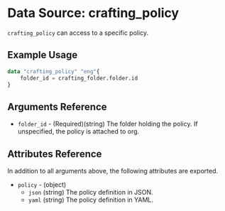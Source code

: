 # Data Source: crafting_policy

`crafting_policy` can access to a specific policy.

## Example Usage

```terraform
data "crafting_policy" "eng"{
    folder_id = crafting_folder.folder.id
}
```

## Arguments Reference
* `folder_id` - (Required)(string) The folder holding the policy. If unspecified, the policy is attached to org.

## Attributes Reference

In addition to all arguments above, the following attributes are exported.

* `policy` - (object)
    * `json` (string) The policy definition in JSON.
    * `yaml` (string) The policy definition in YAML.
